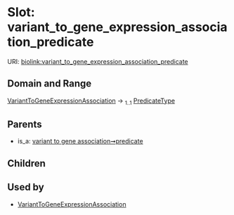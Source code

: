 
# Slot: variant_to_gene_expression_association_predicate




URI: [biolink:variant_to_gene_expression_association_predicate](https://w3id.org/biolink/vocab/variant_to_gene_expression_association_predicate)


## Domain and Range

[VariantToGeneExpressionAssociation](VariantToGeneExpressionAssociation.md) &#8594;  <sub>1..1</sub> [PredicateType](types/PredicateType.md)

## Parents

 *  is_a: [variant to gene association➞predicate](variant_to_gene_association_predicate.md)

## Children


## Used by

 * [VariantToGeneExpressionAssociation](VariantToGeneExpressionAssociation.md)
